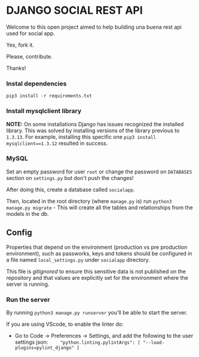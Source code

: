 # DJANGO SOCIAL REST API

Welcome to this open project aimed to help building una buena rest api used for social app.

Yes, fork it.

Please, contribute.

Thanks!

### Instal dependencies
`pip3 install -r requirements.txt`

### Install mysqlclient library
**NOTE:** On some installations Django has issues recognized the installed library. This was solved by installing versions of the library previous to `1.3.13`. For example, installing this specific one `pip3 install mysqlclient==1.3.12` resulted in success.

### MySQL
Set an empty password for user `root` or change the password on `DATABASES` section on `settings.py` but don't push the changes!

After doing this, create a database called `socialapp`.

Then, located in the root directory (where `manage.py` is) run `python3 manage.py migrate` - This will create all the tables and relationships from the models in the db.

## Config
Properties that depend on the environment (production vs pre production environment), such as passworks, keys and tokens should be configured in a file named `local_settings.py` under `socialapp` directory.

This file is *gitignored* to ensure this sensitive data is not published on the repository and that values are explicitly set for the environment where the server is running.

### Run the server
By running `python3 manage.py runserver` you'll be able to start the server.

If you are using VScode, to enable the linter do:
* Go to Code -> Preferences -> Settings, and add the following to the user settings json:
    `    "python.linting.pylintArgs": [
        "--load-plugins=pylint_django"
   ]`